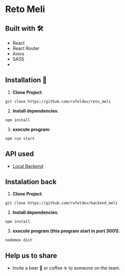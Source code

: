 
# Reto Meli

## Built with 🛠️

- React
- React Router
- Axios
- SASS
- 
## Installation 🔨

1. **Clone Project**: 
```
git clone https://github.com/rafeldev/reto_meli
```

2. **Install dependencies**: 
```
npm install
```

3. **execute program**: 
```
npm run start
```


## API used

- [Local Backend](https://github.com/rafeldev/backend_meli)

## Instalation back

1. **Clone Project**: 
```
git clone https://github.com/rafeldev/backend_meli
```

2. **Install dependencies**: 
```
npm install
```

3. **execute program (this program start in port 3001)**: 
```
nodemon dist
```

## Help us to share

- Invite a beer 🍺 or coffee ☕ to someone on the team.
